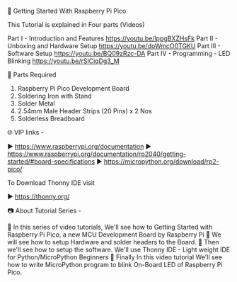📕 Getting Started With Raspberry Pi Pico


This Tutorial is explained in Four parts (Videos)

Part I        -  Introduction and Features            https://youtu.be/lppgBXZHsFk
Part II       -  Unboxing and Hardware Setup          https://youtu.be/doWmcO0TGKU
Part III      -  Software Setup                       https://youtu.be/BQ09zRzc-DA
Part IV       -  Programming - LED Blinking           https://youtu.be/rSlCiqDg3_M


📜 Parts Required

1. Raspberry Pi Pico Development Board
2. Soldering Iron with Stand
3. Solder Metal
4. 2.54mm Male Header Strips (20 Pins) x 2 Nos
5. Solderless Breadboard


🌐 VIP links -  

▶️ https://www.raspberrypi.org/documentation
▶️ https://www.raspberrypi.org/documentation/rp2040/getting-started/#board-specifications
▶️ https://micropython.org/download/rp2-pico/

To Download Thonny IDE visit

▶️ https://thonny.org/


📷 About Tutorial Series -

🚩   In this series of video tutorials, We'll see how to Getting Started with Raspberry Pi Pico, a new MCU Development Board by Raspberry Pi
🚩   We will see how to setup Hardware and solder headers to the Board.
🚩   Then we'll see how to setup the software. We'll use Thonny IDE - Light weight IDE for Python/MicroPython Beginners
🚩   Finally In this video tutorial We'll see how to write MicroPython program to blink On-Board LED of Raspberry Pi Pico.
 